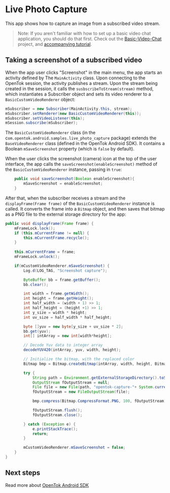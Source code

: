 # Live Photo Capture

This app shows how to capture an image from a subscribed video stream.

> Note: If you aren't familiar with how to set up a basic video chat application, you should do that first. Check out the [Basic-Video-Chat](../Basic-Video-Chat) project, and [accompanying tutorial](https://tokbox.com/developer/tutorials/android/basic-video-chat/).

## Taking a screenshot of a subscribed video

When the app user clicks "Screenshot" in the main menu, the app starts an activity
defined by The `MainActivity` class. Upon connecting to the OpenTok session, the
activity publishes a stream. Upon the stream being created in the session, it
calls the `susbscribeToStream(stream)` method, which instantiates a Subscriber object and
sets its video renderer to a `BasicCustomVideoRenderer` object:

```java
mSubscriber = new Subscriber(MainActivity.this, stream);
mSubscriber.setRenderer(new BasicCustomVideoRenderer(this));
mSubscriber.setVideoListener(this);
mSession.subscribe(mSubscriber);
```

The `BasicCustomVideoRenderer` class (in the c`om.opentok.android.samples.live_photo_capture` package) extends the
`BaseVideoRenderer` class (defined in the OpenTok Android SDK). It contains a Boolean
`mSaveScreenshot` property (which is `false` by default).

When the user clicks the screenshot (camera) icon at the top of the user interface, the app calls
the `saveScreenshot(enableScreenshot)` method of the `BasicCustomVideoRenderer` instance, passing in
`true`:

```java
    public void saveScreenshot(Boolean enableScreenshot){
        mSaveScreenshot = enableScreenshot;
    }
```

After that, when the subscriber receives a stream and the `displayFrame(Frame frame)` of the
`BasicCustomVideoRenderer` instance is called. It converts the frame into a `Bitmap` object, and then
saves that bitmap as a PNG file to the external storage directory for the app:

```java
public void displayFrame(Frame frame) {
    mFrameLock.lock();
    if (this.mCurrentFrame != null) {
        this.mCurrentFrame.recycle();
    }
    
    this.mCurrentFrame = frame;
    mFrameLock.unlock();

    if(mCustomVideoRenderer.mSaveScreenshot) {
        Log.d(LOG_TAG, "Screenshot capture");

        ByteBuffer bb = frame.getBuffer();
        bb.clear();

        int width = frame.getWidth();
        int height = frame.getHeight();
        int half_width = (width + 1) >> 1;
        int half_height = (height +1) >> 1;
        int y_size = width * height;
        int uv_size = half_width * half_height;

        byte []yuv = new byte[y_size + uv_size * 2];
        bb.get(yuv);
        int[] intArray = new int[width*height];

        // Decode Yuv data to integer array
        decodeYUV420(intArray, yuv, width, height);

        // Initialize the bitmap, with the replaced color
        Bitmap bmp = Bitmap.createBitmap(intArray, width, height, Bitmap.Config.ARGB_8888);

        try {
            String path = Environment.getExternalStorageDirectory().toString();
            OutputStream fOutputStream = null;
            File file = new File(path, "opentok-capture-"+ System.currentTimeMillis() +".png");
            fOutputStream = new FileOutputStream(file);

            bmp.compress(Bitmap.CompressFormat.PNG, 100, fOutputStream);

            fOutputStream.flush();
            fOutputStream.close();

        } catch (Exception e) {
            e.printStackTrace();
            return;
        }

        mCustomVideoRenderer.mSaveScreenshot = false;
    }
}
```

## Next steps

Read more about [OpenTok Android SDK](https://tokbox.com/developer/sdks/android/)
